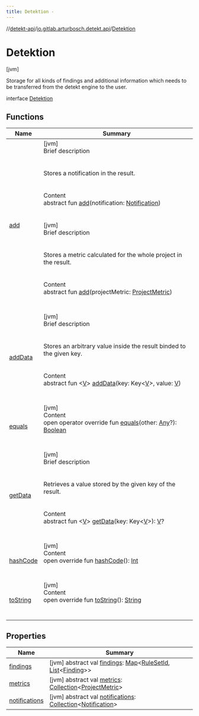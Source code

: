 ```yaml
---
title: Detektion -
---
```

//[detekt-api](../../index.md)/[io.gitlab.arturbosch.detekt.api](../index.md)/[Detektion](index.md)



# Detektion  
 [jvm] 

Storage for all kinds of findings and additional information which needs to be transferred from the detekt engine to the user.

interface [Detektion](index.md)   


## Functions  
  
|  Name|  Summary| 
|---|---|
| [add](add.md)| [jvm]  <br>Brief description  <br><br><br>Stores a notification in the result.<br><br>  <br>Content  <br>abstract fun [add](add.md)(notification: [Notification](../-notification/index.md))  <br><br><br>[jvm]  <br>Brief description  <br><br><br>Stores a metric calculated for the whole project in the result.<br><br>  <br>Content  <br>abstract fun [add](add.md)(projectMetric: [ProjectMetric](../-project-metric/index.md))  <br><br><br>
| [addData](add-data.md)| [jvm]  <br>Brief description  <br><br><br>Stores an arbitrary value inside the result binded to the given key.<br><br>  <br>Content  <br>abstract fun <[V](add-data.md)> [addData](add-data.md)(key: Key<[V](add-data.md)>, value: [V](add-data.md))  <br><br><br>
| [equals](../../io.gitlab.arturbosch.detekt.api.internal/-simple-notification/index.md#kotlin/Any/equals/#kotlin.Any?/PointingToDeclaration/)| [jvm]  <br>Content  <br>open operator override fun [equals](../../io.gitlab.arturbosch.detekt.api.internal/-simple-notification/index.md#kotlin/Any/equals/#kotlin.Any?/PointingToDeclaration/)(other: [Any](https://kotlinlang.org/api/latest/jvm/stdlib/kotlin/-any/index.html)?): [Boolean](https://kotlinlang.org/api/latest/jvm/stdlib/kotlin/-boolean/index.html)  <br><br><br>
| [getData](get-data.md)| [jvm]  <br>Brief description  <br><br><br>Retrieves a value stored by the given key of the result.<br><br>  <br>Content  <br>abstract fun <[V](get-data.md)> [getData](get-data.md)(key: Key<[V](get-data.md)>): [V](get-data.md)?  <br><br><br>
| [hashCode](../../io.gitlab.arturbosch.detekt.api.internal/-simple-notification/index.md#kotlin/Any/hashCode/#/PointingToDeclaration/)| [jvm]  <br>Content  <br>open override fun [hashCode](../../io.gitlab.arturbosch.detekt.api.internal/-simple-notification/index.md#kotlin/Any/hashCode/#/PointingToDeclaration/)(): [Int](https://kotlinlang.org/api/latest/jvm/stdlib/kotlin/-int/index.html)  <br><br><br>
| [toString](../../io.gitlab.arturbosch.detekt.api.internal/-path-filters/-companion/index.md#kotlin/Any/toString/#/PointingToDeclaration/)| [jvm]  <br>Content  <br>open override fun [toString](../../io.gitlab.arturbosch.detekt.api.internal/-path-filters/-companion/index.md#kotlin/Any/toString/#/PointingToDeclaration/)(): [String](https://kotlinlang.org/api/latest/jvm/stdlib/kotlin/-string/index.html)  <br><br><br>


## Properties  
  
|  Name|  Summary| 
|---|---|
| [findings](index.md#io.gitlab.arturbosch.detekt.api/Detektion/findings/#/PointingToDeclaration/)|  [jvm] abstract val [findings](index.md#io.gitlab.arturbosch.detekt.api/Detektion/findings/#/PointingToDeclaration/): [Map](https://kotlinlang.org/api/latest/jvm/stdlib/kotlin.collections/-map/index.html)<[RuleSetId](../index.md#io.gitlab.arturbosch.detekt.api/RuleSetId///PointingToDeclaration/), [List](https://kotlinlang.org/api/latest/jvm/stdlib/kotlin.collections/-list/index.html)<[Finding](../-finding/index.md)>>   <br>
| [metrics](index.md#io.gitlab.arturbosch.detekt.api/Detektion/metrics/#/PointingToDeclaration/)|  [jvm] abstract val [metrics](index.md#io.gitlab.arturbosch.detekt.api/Detektion/metrics/#/PointingToDeclaration/): [Collection](https://kotlinlang.org/api/latest/jvm/stdlib/kotlin.collections/-collection/index.html)<[ProjectMetric](../-project-metric/index.md)>   <br>
| [notifications](index.md#io.gitlab.arturbosch.detekt.api/Detektion/notifications/#/PointingToDeclaration/)|  [jvm] abstract val [notifications](index.md#io.gitlab.arturbosch.detekt.api/Detektion/notifications/#/PointingToDeclaration/): [Collection](https://kotlinlang.org/api/latest/jvm/stdlib/kotlin.collections/-collection/index.html)<[Notification](../-notification/index.md)>   <br>

